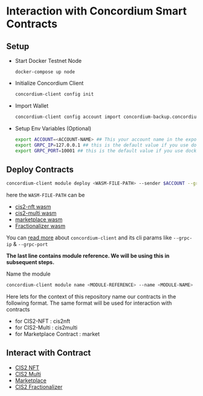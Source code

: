 # Interaction with Concordium Smart Contracts

## Setup

- Start Docker Testnet Node
  ```
  docker-compose up node
  ```

- Initialize Concordium Client
  ```bash
  concordium-client config init
  ```
- Import Wallet
  ```bash
  concordium-client config account import concordium-backup.concordiumwallet
  ```
- Setup Env Variables (Optional)
  ```bash
  export ACCOUNT=<ACCOUNT-NAME> ## This your account name in the exported wallet file
  export GRPC_IP=127.0.0.1 ## this is the default value if you use docker compose node
  export GRPC_PORT=10001 ## this is the default value if you use docker compose node
  ```

## Deploy Contracts

```bash
concordium-client module deploy <WASM-FILE-PATH> --sender $ACCOUNT --grpc-ip $GRPC_IP --grpc-port $GRPC_PORT 
```
here the `WASM-FILE-PATH` can be 
- [cis2-nft wasm](../cis2-nft/module.wasm)
- [cis2-multi wasm](../cis2-multi/module.wasm)
- [marketplace wasm](../marketplace-contract/module.wasm)
- [Fractionalizer wasm](../cis2-fractionalizer/module.wasm)

You can [read more](https://developer.concordium.software/en/mainnet/net/references/concordium-client.html#concordium-client) about `concordium-client` and its cli params like `--grpc-ip` & `--grpc-port`

**The last line contains module reference. We will be using this in subsequent steps.**

Name the module

```bash
concordium-client module name <MODULE-REFERENCE> --name <MODULE-NAME>
```
Here lets for the context of this repository name our contracts in the following format. The same format will be used for interaction with contracts 
- for CIS2-NFT : cis2nft
- for CIS2-Multi : cis2multi
- for Marketplace Contract : market

## Interact with Contract

- [CIS2 NFT](./cis2-nft.README.md)
- [CIS2 Multi](./cis2-multi.README.md)
- [Marketplace](./marketplace-contract.README.md)
- [CIS2 Fractionalizer](./cis2-fractionalizer.README.md)
